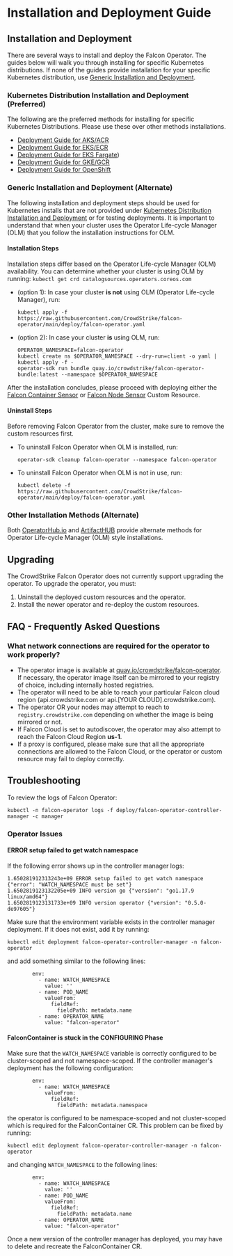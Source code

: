 # Installation and Deployment Guide


## Installation and Deployment

There are several ways to install and deploy the Falcon Operator. The guides below will walk you through installing for specific Kubernetes distributions. If none of the guides provide installation for your specific Kubernetes distribution, use [Generic Installation and Deployment](#generic-installation-and-deployment).

### Kubernetes Distribution Installation and Deployment (Preferred)

The following are the preferred methods for installing for specific Kubernetes Distributions. Please use these over other methods installations.

 - [Deployment Guide for AKS/ACR](./deployment/azure/README.md)
 - [Deployment Guide for EKS/ECR](./deployment/eks/README.md)
 - [Deployment Guide for EKS Fargate](./deployment/eks-fargate/README.md))
 - [Deployment Guide for GKE/GCR](./deployment/gke/README.md)
 - [Deployment Guide for OpenShift](./deployment/openshift/README.md)

### Generic Installation and Deployment (Alternate)

The following installation and deployment steps should be used for Kubernetes installs that are not provided under [Kubernetes Distribution Installation and Deployment](#kubernetes-distribution-installation-and-deployment) or for testing deployments.
It is important to understand that when your cluster uses the Operator Life-cycle Manager (OLM) that you follow the installation instructions for OLM.

#### Installation Steps

Installation steps differ based on the Operator Life-cycle Manager (OLM) availability. You can determine whether your cluster is using OLM by running: `kubectl get crd catalogsources.operators.coreos.com`

 - (option 1): In case your cluster **is not** using OLM (Operator Life-cycle Manager), run:
   ```
   kubectl apply -f https://raw.githubusercontent.com/CrowdStrike/falcon-operator/main/deploy/falcon-operator.yaml
   ```

 - (option 2): In case your cluster **is** using OLM, run:
   ```
   OPERATOR_NAMESPACE=falcon-operator
   kubectl create ns $OPERATOR_NAMESPACE --dry-run=client -o yaml | kubectl apply -f -
   operator-sdk run bundle quay.io/crowdstrike/falcon-operator-bundle:latest --namespace $OPERATOR_NAMESPACE
   ```

After the installation concludes, please proceed with deploying either the [Falcon Container Sensor](docs/container) or [Falcon Node Sensor](docs/node) Custom Resource.

#### Uninstall Steps

Before removing Falcon Operator from the cluster, make sure to remove the custom resources first.

 - To uninstall Falcon Operator when OLM is installed, run:
   ```
   operator-sdk cleanup falcon-operator --namespace falcon-operator
   ```
 - To uninstall Falcon Operator when OLM is not in use, run:
   ```
   kubectl delete -f https://raw.githubusercontent.com/CrowdStrike/falcon-operator/main/deploy/falcon-operator.yaml
   ```

### Other Installation Methods (Alternate)

Both [OperatorHub.io](https://operatorhub.io/operator/falcon-operator) and [ArtifactHUB](https://artifacthub.io/packages/olm/falcon-operator/falcon-operator) provide alternate methods for Operator Life-cycle Manager (OLM) style installations.

## Upgrading

The CrowdStrike Falcon Operator does not currently support upgrading the operator. To upgrade the operator, you must:

1. Uninstall the deployed custom resources and the operator.
2. Install the newer operator and re-deploy the custom resources.

## FAQ - Frequently Asked Questions

### What network connections are required for the operator to work properly?

 - The operator image is available at [quay.io/crowdstrike/falcon-operator](quay.io/crowdstrike/falcon-operator). If necessary, the operator image itself can be mirrored to your registry of choice, including internally hosted registries.
 - The operator will need to be able to reach your particular Falcon cloud region (api.crowdstrike.com or api.[YOUR CLOUD].crowdstrike.com).
 - The operator OR your nodes may attempt to reach to `registry.crowdstrike.com` depending on whether the image is being mirrored or not.
 - If Falcon Cloud is set to autodiscover, the operator may also attempt to reach the Falcon Cloud Region **us-1**.
 - If a proxy is configured, please make sure that all the appropriate connections are allowed to the Falcon Cloud, or the operator or custom resource may fail to deploy correctly.

## Troubleshooting

To review the logs of Falcon Operator:
```
kubectl -n falcon-operator logs -f deploy/falcon-operator-controller-manager -c manager
```

### Operator Issues

#### ERROR setup failed to get watch namespace

If the following error shows up in the controller manager logs:
```
1.650281912313243e+09 ERROR setup failed to get watch namespace {"error": "WATCH_NAMESPACE must be set"}
1.6502819123132205e+09 INFO version go {"version": "go1.17.9 linux/amd64"}
1.6502819123131733e+09 INFO version operator {"version": "0.5.0-de97605"}
```
Make sure that the environment variable exists in the controller manager deployment. If it does not exist, add it by running:
```
kubectl edit deployment falcon-operator-controller-manager -n falcon-operator
```
and add something similar to the following lines:
```
        env:
          - name: WATCH_NAMESPACE
            value: ''
          - name: POD_NAME
            valueFrom:
              fieldRef:
                fieldPath: metadata.name
          - name: OPERATOR_NAME
            value: "falcon-operator"
```

#### FalconContainer is stuck in the CONFIGURING Phase

Make sure that the `WATCH_NAMESPACE` variable is correctly configured to be cluster-scoped and not namespace-scoped. If the
controller manager's deployment has the following configuration:
```
        env:
          - name: WATCH_NAMESPACE
            valueFrom:
              fieldRef:
                fieldPath: metadata.namespace
```
the operator is configured to be namespace-scoped and not cluster-scoped which is required for the FalconContainer CR.
This problem can be fixed by running:
```
kubectl edit deployment falcon-operator-controller-manager -n falcon-operator
```
and changing `WATCH_NAMESPACE` to the following lines:
```
        env:
          - name: WATCH_NAMESPACE
            value: ''
          - name: POD_NAME
            valueFrom:
              fieldRef:
                fieldPath: metadata.name
          - name: OPERATOR_NAME
            value: "falcon-operator"
```
Once a new version of the controller manager has deployed, you may have to delete and recreate the FalconContainer CR.
